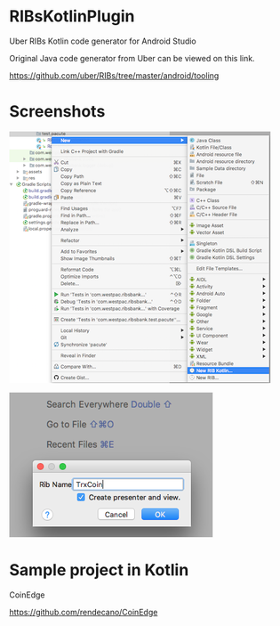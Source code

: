# RIBsKotlinPlugin
Uber RIBs Kotlin code generator for Android Studio

Original Java code generator from Uber can be viewed on this link.

https://github.com/uber/RIBs/tree/master/android/tooling

# Screenshots

![Alt text](/screenshots/screen_1.png?raw=true "Screenshot")

![Alt text](/screenshots/screen_2.png?raw=true "Screenshot")

# Sample project in Kotlin

CoinEdge

https://github.com/rendecano/CoinEdge
